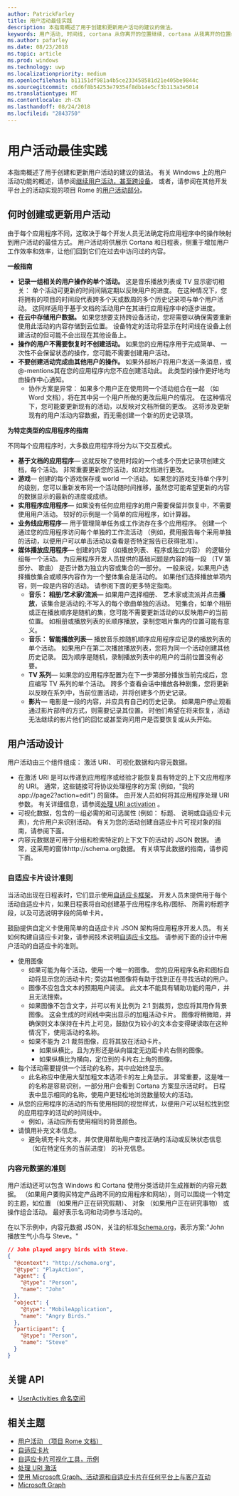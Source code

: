 ```yaml
---
author: PatrickFarley
title: 用户活动最佳实践
description: 本指南概述了用于创建和更新用户活动的建议的做法。
keywords: 用户活动, 时间线, cortana 从你离开的位置继续, cortana 从我离开的位置继续, project rome
ms.author: pafarley
ms.date: 08/23/2018
ms.topic: article
ms.prod: windows
ms.technology: uwp
ms.localizationpriority: medium
ms.openlocfilehash: b11151df981a4b5ce233458581d21e405be9844c
ms.sourcegitcommit: c6d6f8b54253e79354f8db14e5cf3b113a3e5014
ms.translationtype: MT
ms.contentlocale: zh-CN
ms.lasthandoff: 08/24/2018
ms.locfileid: "2843750"
---
```

# <a name="user-activities-best-practices"></a>用户活动最佳实践

本指南概述了用于创建和更新用户活动的建议的做法。 有关 Windows 上的用户活动功能的概述，请参阅[继续用户活动，甚至跨设备](https://docs.microsoft.com/windows/uwp/launch-resume/useractivities)。 或者，请参阅在其他开发平台上的活动实现的项目 Rome 的[用户活动部分](https://docs.microsoft.com/windows/project-rome/user-activities/)。

## <a name="when-to-create-or-update-user-activities"></a>何时创建或更新用户活动

由于每个应用程序不同，这取决于每个开发人员无法确定将应用程序中的操作映射到用户活动的最佳方式。 用户活动将供展示 Cortana 和日程表，侧重于增加用户工作效率和效率，让他们回到它们在过去中访问过的内容。

**一般指南**

* **记录一组相关的用户操作的单个活动。** 这是音乐播放列表或 TV 显示密切相关： 单个活动可更新的时间间隔定期以反映用户的进度。 在这种情况下，您将拥有的项目的时间段代表跨多个天或数周的多个历史记录项与单个用户活动。 这同样适用于基于文档的活动用户在其进行应用程序中的逐步进度。
* **在云中存储用户数据。** 如果您想要支持跨设备活动，您将需要以确保需要重新使用此活动的内容存储到云位置。 设备特定的活动将显示在时间线在设备上创建活动的但可能不会出现在其他设备上。
* **操作的用户不需要恢复时不创建活动。** 如果您的应用程序用于完成简单、 一次性不会保留状态的操作，您可能不需要创建用户活动。
* **不要创建活动完成由其他用户的操作。** 如果外部帐户将用户发送一条消息，或@-mentions其在您的应用程序内您不应创建活动此。 此类型的操作更好地均由操作中心通知。
  * 协作方案是异常： 如果多个用户正在使用同一个活动组合在一起 （如 Word 文档），将在其中另一个用户所做的更改后用户的情况。 在这种情况下，您可能要更新现有的活动，以反映对文档所做的更改。 这将涉及更新现有的用户活动内容数据，而无需创建一个新的历史记录项。

**为特定类型的应用程序的指南**

不同每个应用程序时，大多数应用程序将分为以下交互模式。
* **基于文档的应用程序**— 这就反映了使用时段的一个或多个历史记录项创建文档，每个活动。 非常重要更新您的活动，如对文档进行更改。
* **游戏**— 创建的每个游戏保存或 world 一个活动。 如果您的游戏支持单个序列的级别，您可以重新发布同一个活动随时间推移，虽然您可能希望更新的内容的数据显示的最新的进度或成绩。
* **实用程序应用程序**— 如果没有任何应用程序的用户需要保留并恢复中，不需要使用用户活动。 较好的示例是一个简单的应用程序，如计算器。
* **业务线应用程序**— 用于管理简单任务或工作流存在多个应用程序。 创建一个通过您的应用程序访问每个单独的工作流活动 （例如，费用报告每个采用单独的活动，以便用户可以单击活动以查看是否特定报告已获得批准）。
* **媒体播放应用程序**— 创建的内容 （如播放列表、 程序或独立内容） 的逻辑分组每一个活动。 为应用程序开发人员提供的基础问题是内容的每一段 （TV 第部分、 歌曲） 是否计数为独立内容或集合的一部分。 一般来说，如果用户选择播放集合或顺序内容作为一个整体集合是活动的。 如果他们选择播放单项内容，则一段是内容的活动。 请参阅下面的更多特定指南。
  * **音乐： 相册/艺术家/流派**— 如果用户选择相册、 艺术家或流派并点击**播放**，该集合是活动的;不写入的每个歌曲单独的活动。 短集合，如单个相册或正在播放顺序是随机的集，您可能不需要更新活动的以反映用户的当前位置。 如相册或播放列表的长顺序播放，录制您唱片集内的位置可能有意义。
  * **音乐： 智能播放列表**— 播放音乐按随机顺序应用程序应记录的播放列表的单个活动。 如果用户在第二次播放播放列表，您将为同一个活动创建其他历史记录。 因为顺序是随机，录制播放列表中的用户的当前位置没有必要。
  * **TV 系列**— 如果您的应用程序配置为在下一步第部分播放当前完成后，您应编写 TV 系列的单个活动。 跨多个查看会话中播放各种剧集，您将更新以反映在系列中，当前位置活动，并将创建多个历史记录。
  * **影片**— 电影是一段的内容，并应具有自己的历史记录。 如果用户停止观看通过影片部件的方式，则需要记录其位置。 时他们希望在将来恢复，活动无法继续的影片他们的回忆或甚至询问用户是否要恢复或从头开始。

## <a name="user-activity-design"></a>用户活动设计

用户活动由三个组件组成： 激活 URI、 可视化数据和内容元数据。
* 在激活 URI 是可以传递到应用程序或经验才能恢复具有特定的上下文应用程序的 URI。 通常，这些链接可将协议处理程序的方案 (例如，"我的 app://page2?action=edit") 的窗体。 由开发人员如何将其应用程序处理 URI 参数。 有关详细信息，请参阅[处理 URI activation](https://docs.microsoft.com/windows/uwp/launch-resume/handle-uri-activation) 。
* 可视化数据，包含的一组必需的和可选属性 (例如： 标题、 说明或自适应卡元素)，允许用户来识别活动。 有关为您的活动创建自适应卡片可视对象的指南，请参阅下面。
* 内容元数据是可用于分组和检索特定的上下文下的活动的 JSON 数据。 通常，这采用的窗体http://schema.org数据。 有关填写此数据的指南，请参阅下面。

### <a name="adaptive-card-design-guidelines"></a>自适应卡片设计准则

当活动出现在日程表时，它们显示使用[自适应卡框架](https://docs.microsoft.com/adaptive-cards/)。 开发人员未提供用于每个活动自适应卡片，如果日程表将自动创建基于应用程序名称/图标、 所需的标题字段，以及可选说明字段的简单卡片。 

鼓励提供自定义卡使用简单的自适应卡片 JSON 架构将应用程序开发人员。 有关如何构建自适应卡对象，请参阅技术说明[自适应卡文档](https://docs.microsoft.com/adaptive-cards/authoring-cards/getting-started)。 请参阅下面的设计中用户活动的自适应卡的准则。
* 使用图像
  * 如果可能为每个活动，使用一个唯一的图像。 您的应用程序名称和图标自动将显示您的活动卡片; 旁边其他图像将有助于找到正在寻找活动的用户。
  * 图像不应包含文本的预期用户阅读。 此文本不能具有辅助功能的用户，并且无法搜索。
  * 如果图像不包含文字，并可以有关比例为 2:1 到裁剪，您应将其用作背景图像。 这会生成的时间线中突出显示的加粗活动卡片。 图像将稍微暗，并确保则文本保持在卡片上可见，鼓励仅为较小的文本会变得硬读取在这种情况下，使用活动的名称。
  * 如果不能为 2:1 裁剪图像，应将其放在活动卡片。  
    * 如果纵横比，且为方形还是纵向锚定无边距卡片右侧的图像。
    * 如果纵横比为横向，定位到的卡片右上角的图像。
* 每个活动需要提供一个活动的名称，其中应始终显示。
  * 此名称应中使用大型加粗文本选项卡的左上角显示。 非常重要，这是唯一的名称是容易识别，一部分用户会看到 Cortana 方案显示活动时。 日程表中显示相同的名称，使用户更轻松地浏览数量较大的活动。
* 从您的应用程序的活动的所有使用相同的视觉样式，以便用户可以轻松找到您的应用程序的活动的时间线中。
  * 例如，活动应所有使用相同的背景颜色。
* 请慎用补充文本信息。 
  * 避免填充卡片文本，并仅使用帮助用户查找正确的活动或反映状态信息 （如在特定任务的当前进度） 的补充信息。

### <a name="content-metadata-guidelines"></a>内容元数据的准则

用户活动还可以包含 Windows 和 Cortana 使用分类活动并生成推断的内容元数据。 （如果用户要购买特定产品跨不同的应用程序和网站），则可以围绕一个特定的主题，如位置 （如果用户正在研究假期）、 对象 （如果用户正在研究事物） 或操作组合活动。 最好表示名词和动词参与活动的。 

在以下示例中，内容元数据 JSON，关注的标准[Schema.org](https://schema.org/)，表示方案:"John 播放生气小鸟与 Steve。"

```json
// John played angry birds with Steve.
{
  "@context": "http://schema.org",
  "@type": "PlayAction",
  "agent": {
    "@type": "Person",
    "name": "John"
  },
  "object": {
    "@type": "MobileApplication",
    "name": "Angry Birds."
  },
  "participant": {
    "@type": "Person",
    "name": "Steve"
  }
}
```

## <a name="key-apis"></a>关键 API

* [UserActivities 命名空间](https://docs.microsoft.com/uwp/api/windows.applicationmodel.useractivities)

## <a name="related-topics"></a>相关主题

* [用户活动 （项目 Rome 文档）](https://docs.microsoft.com/windows/project-rome/user-activities/)
* [自适应卡片](https://docs.microsoft.com/adaptive-cards/)
* [自适应卡片可视化工具，示例](http://adaptivecards.io/)
* [处理 URI 激活](https://docs.microsoft.com/windows/uwp/launch-resume/handle-uri-activation)
* [使用 Microsoft Graph、活动源和自适应卡片在任何平台上与客户互动](https://channel9.msdn.com/Events/Connect/2017/B111)
* [Microsoft Graph](https://developer.microsoft.com/graph/)
